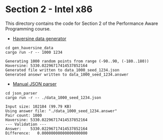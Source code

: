 # Section 2 - Intel x86 

This directory contains the code for Section 2 of the Performance Aware Programming course.

* [Haversine data generator](./gen_haversine_data)

```
cd gen_haversine_data
cargo run -r -- 1000 1234
```

```
Generating 1000 random points from range (-90..90, (-180..180))
Haversine: 5330.02296717414537852164
Generated file written to data_1000_seed_1234.json
Generated ansewr written to data_1000_seed_1234.answer
```

* [Manual JSON parser](./json_parser)

```
cd json_parser
cargo run -r -- ./data_1000_seed_1234.json
```

```
Input size: 102184 (99.79 KB)
Using answer file: "./data_1000_seed_1234.answer"
Pair count: 1000
Haversine: 5330.02296717414537852164
--- Validation ---
Answer:    5330.02296717414537852164
Difference:   0.00000000000000000000
```